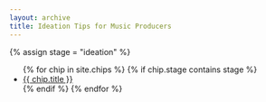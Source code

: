 ```yaml
---
layout: archive
title: Ideation Tips for Music Producers
---
```

{% assign stage = "ideation" %}
<ul>
{% for chip in site.chips %}
  {% if chip.stage contains stage %}
  <li><a href="{{ chip.url }}">{{ chip.title }}</a></li>
  {% endif %}
{% endfor %}
</ul>
